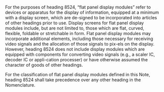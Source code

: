 For the purposes of heading 8524, “flat panel display modules” refer to devices or apparatus for the display of information, equipped at a minimum with a display screen, which are de-signed to be incorporated into articles of other headings prior to use. Display screens for flat panel display modules include, but are not limited to, those which are flat, curved, flexible, foldable or stretchable in form. Flat panel display modules may incorporate additional elements, including those necessary for receiving video signals and the allocation of those signals to pix-els on the display. However, heading 8524 does not include display modules which are equipped with components for converting video signals (e.g., a scaler IC, decoder IC or appli-cation processer) or have otherwise assumed the character of goods of other headings.

For the classification of flat panel display modules defined in this Note, heading 8524 shall take precedence over any other heading in the Nomenclature.
